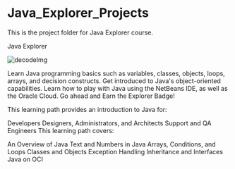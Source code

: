# Java_Explorer_Projects
This is the project folder for Java Explorer course.

Java Explorer

![decodeImg](https://user-images.githubusercontent.com/88616659/170853095-677a3e42-1d3f-494b-bb1c-43c3cbce70d3.png)

Learn Java programming basics such as variables, classes, objects, loops, arrays, and decision constructs. Get introduced to Java's object-oriented capabilities. Learn how to play with Java using the NetBeans IDE, as well as the Oracle Cloud. Go ahead and Earn the Explorer Badge!

This learning path provides an introduction to Java for:

Developers
Designers, Administrators, and Architects
Support and QA Engineers
This learning path covers:

An Overview of Java
Text and Numbers in Java
Arrays, Conditions, and Loops
Classes and Objects
Exception Handling
Inheritance and Interfaces
Java on OCI
